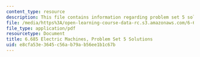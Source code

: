```yaml
---
content_type: resource
description: This file contains information regarding problem set 5 solution.
file: /media/https%3A/open-learning-course-data-rc.s3.amazonaws.com/6-685-electric-machines-fall-2013/e8cfa53e3645c56ab79ab56ee1b1c67b_MIT6_685F13_ps05ans.pdf
file_type: application/pdf
resourcetype: Document
title: 6.685 Electric Machines, Problem Set 5 Solutions
uid: e8cfa53e-3645-c56a-b79a-b56ee1b1c67b
---
```

